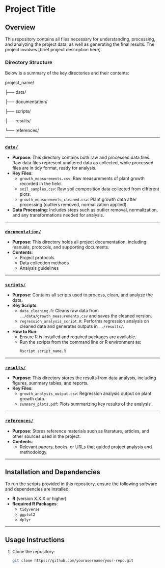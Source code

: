 # Project Title

## Overview
This repository contains all files necessary for understanding, processing, and analyzing the project data, as well as generating the final results. The project involves [brief project description here].

### Directory Structure
Below is a summary of the key directories and their contents:

project_name/

  ├── data/
  
  ├── documentation/
  
  ├── scripts/
  
  ├── results/
  
  └── references/

---

### [`data/`](data/)
- **Purpose**: This directory contains both raw and processed data files. Raw data files represent unaltered data as collected, while processed files are in tidy format, ready for analysis.
- **Key Files**:
  - `growth_measurements.csv`: Raw measurements of plant growth recorded in the field.
  - `soil_samples.csv`: Raw soil composition data collected from different plots.
  - `growth_measurements_cleaned.csv`: Plant growth data after processing (outliers removed, normalization applied).
- **Data Processing**: Includes steps such as outlier removal, normalization, and any transformations needed for analysis.

---

### [`documentation/`](documentation/)
- **Purpose**: This directory holds all project documentation, including manuals, protocols, and supporting documents.
- **Contents**:
  - Project protocols
  - Data collection methods
  - Analysis guidelines

---

### [`scripts/`](scripts/)
- **Purpose**: Contains all scripts used to process, clean, and analyze the data. 
- **Key Scripts**:
  - `data_cleaning.R`: Cleans raw data from `../data/growth_measurements.csv` and saves the cleaned version.
  - `regression_analysis_script.R`: Performs regression analysis on cleaned data and generates outputs in `../results/`.
- **How to Run**:
  - Ensure R is installed and required packages are available.
  - Run the scripts from the command line or R environment as:
    ```bash
    Rscript script_name.R
    ```

---

### [`results/`](results/)
- **Purpose**: This directory stores the results from data analysis, including figures, summary tables, and reports.
- **Key Files**:
  - `growth_analysis_output.csv`: Regression analysis output on plant growth data.
  - `summary_plots.pdf`: Plots summarizing key results of the analysis.

---

### [`references/`](references/)
- **Purpose**: Stores reference materials such as literature, articles, and other sources used in the project.
- **Contents**:
  - Relevant papers, books, or URLs that guided project analysis and methodology.

---

## Installation and Dependencies
To run the scripts provided in this repository, ensure the following software and dependencies are installed:
- **R** (version X.X.X or higher)
- **Required R Packages**:
  - `tidyverse`
  - `ggplot2`
  - `dplyr`

---

## Usage Instructions
1. Clone the repository:
   ```bash
   git clone https://github.com/yourusername/your-repo.git
